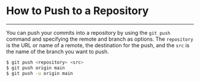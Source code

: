# How to Push to a Repository

---

You can push your commits into a repository by using the `git push` command and specifying the remote and branch as options. The `repository` is the URL or name of a remote, the destination for the push, and the `src` is the name of the branch you want to push.

```bash
$ git push <repository> <src>
$ git push origin main
$ git push -u origin main
```
